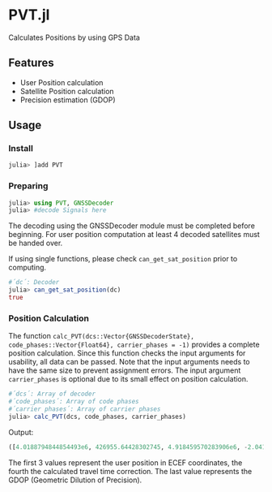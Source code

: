 
# PVT.jl
Calculates Positions by using GPS Data

## Features
* User Position calculation
* Satellite Position calculation
* Precision estimation (GDOP)

## Usage

### Install
```julia
julia> ]add PVT
```

### Preparing
```julia
julia> using PVT, GNSSDecoder
julia> #decode Signals here
```


The decoding using the GNSSDecoder module must be completed before beginning. For user position computation at least 4 decoded satellites must be handed over. 


If using single functions, please check `can_get_sat_position` prior to computing.

```julia
#´dc´: Decoder
julia> can_get_sat_position(dc)
true
```

### Position Calculation
The function `calc_PVT(dcs::Vector{GNSSDecoderState}, code_phases::Vector{Float64}, carrier_phases = -1)` provides a complete position calculation. Since this function checks the input arguments for usability, all data can be passed. Note that the input arguments needs to have the same size to prevent assignment errors. The input argument `carrier_phases` is optional due to its small effect on position calculation.

```julia
#´dcs´: Array of decoder
#´code_phases´: Array of code phases
#´carrier phases´: Array of carrier phases
julia> calc_PVT(dcs, code_phases, carrier_phases)
```

Output:
```julia
([4.0188794844854493e6, 426955.64428302745, 4.918459570283906e6, -2.0419758225928288e7], 1.7019567876997732)
```

The first 3 values represent the user position in ECEF coordinates, the fourth the calculated travel time correction. The last value represents the GDOP (Geometric Dilution of Precision).  



